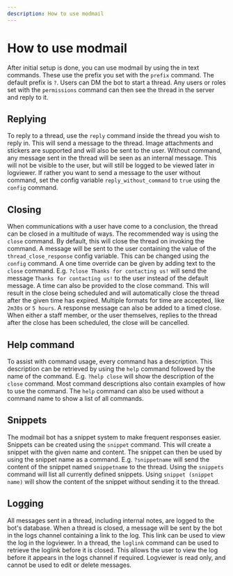 ```yaml
---
description: How to use modmail
---
```


# How to use modmail

After initial setup is done, you can use modmail by using the in text commands. These use the prefix you set with the `prefix` command. The default prefix is `?`.
Users can DM the bot to start a thread. Any users or roles set with the `permissions` command can then see the thread in the server and reply to it.

## Replying

To reply to a thread, use the `reply` command inside the thread you wish to reply in. This will send a message to the thread. Image attachments and stickers are supported and will also be sent to the user.
Without command, any message sent in the thread will be seen as an internal message. This will not be visible to the user, but will still be logged to be viewed later in logviewer. If rather you want to send a message to the user without command, set the config variable `reply_without_command` to `true` using the `config` command.

## Closing

When communications with a user have come to a conclusion, the thread can be closed in a multitude of ways.
The recommended way is using the `close` command. By default, this will close the thread on invoking the command. A message will be sent to the user containing the value of the `thread_close_response` config variable. This can be changed using the `config` command. A one time override can be given by adding text to the `close` command. E.g. `?close Thanks for contacting us!` will send the message `Thanks for contacting us!` to the user instead of the default message.
A time can also be provided to the close command. This will result in the close being scheduled and will automatically close the thread after the given time has expired. Multiple formats for time are accepted, like `2m30s` or `5 hours`. A response message can also be added to a timed close. When either a staff member, or the user themselves, replies to the thread after the close has been scheduled, the close will be cancelled.

## Help command

To assist with command usage, every command has a description. This description can be retrieved by using the `help` command followed by the name of the command. E.g. `?help close` will show the description of the `close` command. Most command descriptions also contain examples of how to use the command. The `help` command can also be used without a command name to show a list of all commands.

## Snippets

The modmail bot has a snippet system to make frequent responses easier. Snippets can be created using the `snippet` command. This will create a snippet with the given name and content. The snippet can then be used by using the snippet name as a command. E.g. `?snippetname` will send the content of the snippet named `snippetname` to the thread. Using the `snippets` command will list all currently defined snippets. Using `snippet (snippet name)` will show the content of the snippet without sending it to the thread.

## Logging

All messages sent in a thread, including internal notes, are logged to the bot's database. When a thread is closed, a message will be sent by the bot in the logs channel containing a link to the log. This link can be used to view the log in the logviewer. In a thread, the `loglink` command can be used to retrieve the loglink before it is closed. This allows the user to view the log before it appears in the logs channel if required. Logviewer is read only, and cannot be used to edit or delete messages.
